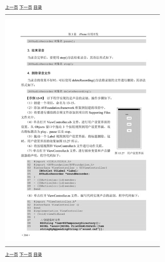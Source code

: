 [上一页](315.md) [下一页](317.md) [目录](../README.md)

***

![316](../images/316.png)

***

[上一页](315.md) [下一页](317.md) [目录](../README.md)